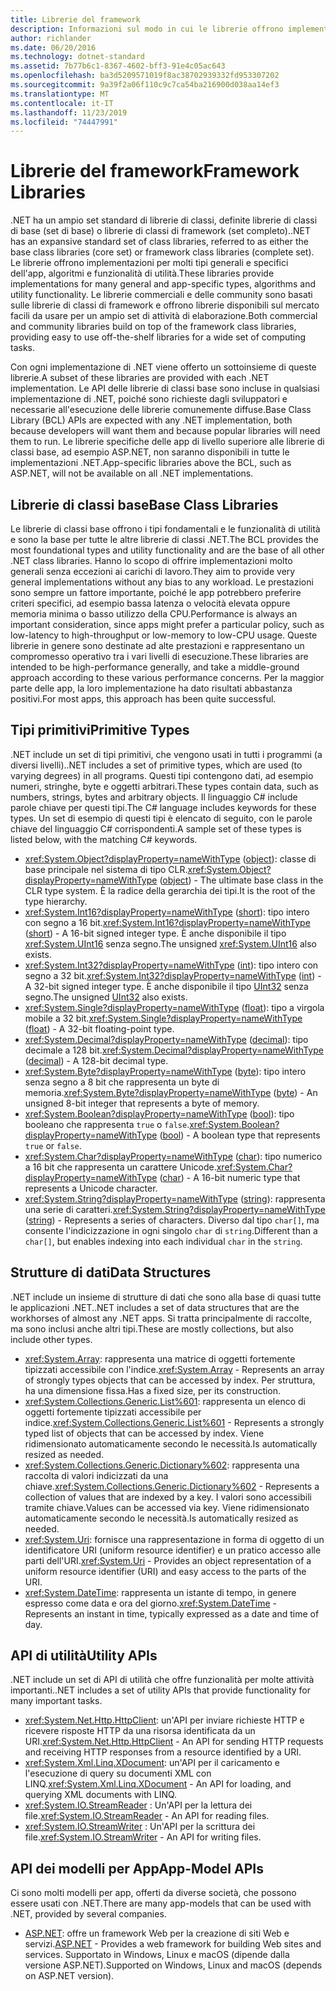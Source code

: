 ```yaml
---
title: Librerie del framework
description: Informazioni sul modo in cui le librerie offrono implementazioni per molti tipi generali e specifici dell'app, algoritmi e funzionalità di utilità.
author: richlander
ms.date: 06/20/2016
ms.technology: dotnet-standard
ms.assetid: 7b77b6c1-8367-4602-bff3-91e4c05ac643
ms.openlocfilehash: ba3d5209571019f8ac38702939332fd953307202
ms.sourcegitcommit: 9a39f2a06f110c9c7ca54ba216900d038aa14ef3
ms.translationtype: MT
ms.contentlocale: it-IT
ms.lasthandoff: 11/23/2019
ms.locfileid: "74447991"
---
```

# <a name="framework-libraries"></a><span data-ttu-id="e0ee2-103">Librerie del framework</span><span class="sxs-lookup"><span data-stu-id="e0ee2-103">Framework Libraries</span></span>

<span data-ttu-id="e0ee2-104">.NET ha un ampio set standard di librerie di classi, definite librerie di classi di base (set di base) o librerie di classi di framework (set completo).</span><span class="sxs-lookup"><span data-stu-id="e0ee2-104">.NET has an expansive standard set of class libraries, referred to as either the base class libraries (core set) or framework class libraries (complete set).</span></span> <span data-ttu-id="e0ee2-105">Le librerie offrono implementazioni per molti tipi generali e specifici dell'app, algoritmi e funzionalità di utilità.</span><span class="sxs-lookup"><span data-stu-id="e0ee2-105">These libraries provide implementations for many general and app-specific types, algorithms and utility functionality.</span></span> <span data-ttu-id="e0ee2-106">Le librerie commerciali e delle community sono basati sulle librerie di classi di framework e offrono librerie disponibili sul mercato facili da usare per un ampio set di attività di elaborazione.</span><span class="sxs-lookup"><span data-stu-id="e0ee2-106">Both commercial and community libraries build on top of the framework class libraries, providing easy to use off-the-shelf libraries for a wide set of computing tasks.</span></span>

<span data-ttu-id="e0ee2-107">Con ogni implementazione di .NET viene offerto un sottoinsieme di queste librerie.</span><span class="sxs-lookup"><span data-stu-id="e0ee2-107">A subset of these libraries are provided with each .NET implementation.</span></span> <span data-ttu-id="e0ee2-108">Le API delle librerie di classi base sono incluse in qualsiasi implementazione di .NET, poiché sono richieste dagli sviluppatori e necessarie all'esecuzione delle librerie comunemente diffuse.</span><span class="sxs-lookup"><span data-stu-id="e0ee2-108">Base Class Library (BCL) APIs are expected with any .NET implementation, both because developers will want them and because popular libraries will need them to run.</span></span> <span data-ttu-id="e0ee2-109">Le librerie specifiche delle app di livello superiore alle librerie di classi base, ad esempio ASP.NET, non saranno disponibili in tutte le implementazioni .NET.</span><span class="sxs-lookup"><span data-stu-id="e0ee2-109">App-specific libraries above the BCL, such as ASP.NET, will not be available on all .NET implementations.</span></span>

## <a name="base-class-libraries"></a><span data-ttu-id="e0ee2-110">Librerie di classi base</span><span class="sxs-lookup"><span data-stu-id="e0ee2-110">Base Class Libraries</span></span>

<span data-ttu-id="e0ee2-111">Le librerie di classi base offrono i tipi fondamentali e le funzionalità di utilità e sono la base per tutte le altre librerie di classi .NET.</span><span class="sxs-lookup"><span data-stu-id="e0ee2-111">The BCL provides the most foundational types and utility functionality and are the base of all other .NET class libraries.</span></span> <span data-ttu-id="e0ee2-112">Hanno lo scopo di offrire implementazioni molto generali senza eccezioni ai carichi di lavoro.</span><span class="sxs-lookup"><span data-stu-id="e0ee2-112">They aim to provide very general implementations without any bias to any workload.</span></span> <span data-ttu-id="e0ee2-113">Le prestazioni sono sempre un fattore importante, poiché le app potrebbero preferire criteri specifici, ad esempio bassa latenza o velocità elevata oppure memoria minima o basso utilizzo della CPU.</span><span class="sxs-lookup"><span data-stu-id="e0ee2-113">Performance is always an important consideration, since apps might prefer a particular policy, such as low-latency to high-throughput or low-memory to low-CPU usage.</span></span> <span data-ttu-id="e0ee2-114">Queste librerie in genere sono destinate ad alte prestazioni e rappresentano un compromesso operativo tra i vari livelli di esecuzione.</span><span class="sxs-lookup"><span data-stu-id="e0ee2-114">These libraries are intended to be high-performance generally, and take a middle-ground approach according to these various performance concerns.</span></span> <span data-ttu-id="e0ee2-115">Per la maggior parte delle app, la loro implementazione ha dato risultati abbastanza positivi.</span><span class="sxs-lookup"><span data-stu-id="e0ee2-115">For most apps, this approach has been quite successful.</span></span>

## <a name="primitive-types"></a><span data-ttu-id="e0ee2-116">Tipi primitivi</span><span class="sxs-lookup"><span data-stu-id="e0ee2-116">Primitive Types</span></span>

<span data-ttu-id="e0ee2-117">.NET include un set di tipi primitivi, che vengono usati in tutti i programmi (a diversi livelli).</span><span class="sxs-lookup"><span data-stu-id="e0ee2-117">.NET includes a set of primitive types, which are used (to varying degrees) in all programs.</span></span> <span data-ttu-id="e0ee2-118">Questi tipi contengono dati, ad esempio numeri, stringhe, byte e oggetti arbitrari.</span><span class="sxs-lookup"><span data-stu-id="e0ee2-118">These types contain data, such as numbers, strings, bytes and arbitrary objects.</span></span> <span data-ttu-id="e0ee2-119">Il linguaggio C# include parole chiave per questi tipi.</span><span class="sxs-lookup"><span data-stu-id="e0ee2-119">The C# language includes keywords for these types.</span></span> <span data-ttu-id="e0ee2-120">Un set di esempio di questi tipi è elencato di seguito, con le parole chiave del linguaggio C# corrispondenti.</span><span class="sxs-lookup"><span data-stu-id="e0ee2-120">A sample set of these types is listed below, with the matching C# keywords.</span></span>

* <span data-ttu-id="e0ee2-121"><xref:System.Object?displayProperty=nameWithType> ([object](../csharp/language-reference/builtin-types/reference-types.md#the-object-type)): classe di base principale nel sistema di tipo CLR.</span><span class="sxs-lookup"><span data-stu-id="e0ee2-121"><xref:System.Object?displayProperty=nameWithType> ([object](../csharp/language-reference/builtin-types/reference-types.md#the-object-type)) - The ultimate base class in the CLR type system.</span></span> <span data-ttu-id="e0ee2-122">È la radice della gerarchia dei tipi.</span><span class="sxs-lookup"><span data-stu-id="e0ee2-122">It is the root of the type hierarchy.</span></span>
* <span data-ttu-id="e0ee2-123"><xref:System.Int16?displayProperty=nameWithType> ([short](../csharp/language-reference/builtin-types/integral-numeric-types.md)): tipo intero con segno a 16 bit.</span><span class="sxs-lookup"><span data-stu-id="e0ee2-123"><xref:System.Int16?displayProperty=nameWithType> ([short](../csharp/language-reference/builtin-types/integral-numeric-types.md)) - A 16-bit signed integer type.</span></span> <span data-ttu-id="e0ee2-124">È anche disponibile il tipo <xref:System.UInt16> senza segno.</span><span class="sxs-lookup"><span data-stu-id="e0ee2-124">The unsigned <xref:System.UInt16> also exists.</span></span>
* <span data-ttu-id="e0ee2-125"><xref:System.Int32?displayProperty=nameWithType> ([int](../csharp/language-reference/builtin-types/integral-numeric-types.md)): tipo intero con segno a 32 bit.</span><span class="sxs-lookup"><span data-stu-id="e0ee2-125"><xref:System.Int32?displayProperty=nameWithType> ([int](../csharp/language-reference/builtin-types/integral-numeric-types.md)) - A 32-bit signed integer type.</span></span> <span data-ttu-id="e0ee2-126">È anche disponibile il tipo [UInt32](../csharp/language-reference/builtin-types/integral-numeric-types.md) senza segno.</span><span class="sxs-lookup"><span data-stu-id="e0ee2-126">The unsigned [UInt32](../csharp/language-reference/builtin-types/integral-numeric-types.md) also exists.</span></span>
* <span data-ttu-id="e0ee2-127"><xref:System.Single?displayProperty=nameWithType> ([float](../csharp/language-reference/builtin-types/floating-point-numeric-types.md)): tipo a virgola mobile a 32 bit.</span><span class="sxs-lookup"><span data-stu-id="e0ee2-127"><xref:System.Single?displayProperty=nameWithType> ([float](../csharp/language-reference/builtin-types/floating-point-numeric-types.md)) - A 32-bit floating-point type.</span></span>
* <span data-ttu-id="e0ee2-128"><xref:System.Decimal?displayProperty=nameWithType> ([decimal](../csharp/language-reference/builtin-types/floating-point-numeric-types.md)): tipo decimale a 128 bit.</span><span class="sxs-lookup"><span data-stu-id="e0ee2-128"><xref:System.Decimal?displayProperty=nameWithType> ([decimal](../csharp/language-reference/builtin-types/floating-point-numeric-types.md)) - A 128-bit decimal type.</span></span>
* <span data-ttu-id="e0ee2-129"><xref:System.Byte?displayProperty=nameWithType> ([byte](../csharp/language-reference/builtin-types/integral-numeric-types.md)): tipo intero senza segno a 8 bit che rappresenta un byte di memoria.</span><span class="sxs-lookup"><span data-stu-id="e0ee2-129"><xref:System.Byte?displayProperty=nameWithType> ([byte](../csharp/language-reference/builtin-types/integral-numeric-types.md)) - An unsigned 8-bit integer that represents a byte of memory.</span></span>
* <span data-ttu-id="e0ee2-130"><xref:System.Boolean?displayProperty=nameWithType> ([bool](../csharp/language-reference/keywords/bool.md)): tipo booleano che rappresenta `true` o `false`.</span><span class="sxs-lookup"><span data-stu-id="e0ee2-130"><xref:System.Boolean?displayProperty=nameWithType> ([bool](../csharp/language-reference/keywords/bool.md)) - A boolean type that represents `true` or `false`.</span></span>
* <span data-ttu-id="e0ee2-131"><xref:System.Char?displayProperty=nameWithType> ([char](../csharp/language-reference/builtin-types/char.md)): tipo numerico a 16 bit che rappresenta un carattere Unicode.</span><span class="sxs-lookup"><span data-stu-id="e0ee2-131"><xref:System.Char?displayProperty=nameWithType> ([char](../csharp/language-reference/builtin-types/char.md)) - A 16-bit numeric type that represents a Unicode character.</span></span>
* <span data-ttu-id="e0ee2-132"><xref:System.String?displayProperty=nameWithType> ([string](../csharp/language-reference/builtin-types/reference-types.md#the-string-type)): rappresenta una serie di caratteri.</span><span class="sxs-lookup"><span data-stu-id="e0ee2-132"><xref:System.String?displayProperty=nameWithType> ([string](../csharp/language-reference/builtin-types/reference-types.md#the-string-type)) - Represents a series of characters.</span></span> <span data-ttu-id="e0ee2-133">Diverso dal tipo `char[]`, ma consente l'indicizzazione in ogni singolo `char` di `string`.</span><span class="sxs-lookup"><span data-stu-id="e0ee2-133">Different than a `char[]`, but enables indexing into each individual `char` in the `string`.</span></span>

## <a name="data-structures"></a><span data-ttu-id="e0ee2-134">Strutture di dati</span><span class="sxs-lookup"><span data-stu-id="e0ee2-134">Data Structures</span></span>

<span data-ttu-id="e0ee2-135">.NET include un insieme di strutture di dati che sono alla base di quasi tutte le applicazioni .NET.</span><span class="sxs-lookup"><span data-stu-id="e0ee2-135">.NET includes a set of data structures that are the workhorses of almost any .NET apps.</span></span> <span data-ttu-id="e0ee2-136">Si tratta principalmente di raccolte, ma sono inclusi anche altri tipi.</span><span class="sxs-lookup"><span data-stu-id="e0ee2-136">These are mostly collections, but also include other types.</span></span>

* <span data-ttu-id="e0ee2-137"><xref:System.Array>: rappresenta una matrice di oggetti fortemente tipizzati accessibile con l'indice.</span><span class="sxs-lookup"><span data-stu-id="e0ee2-137"><xref:System.Array> - Represents an array of strongly types objects that can be accessed by index.</span></span> <span data-ttu-id="e0ee2-138">Per struttura, ha una dimensione fissa.</span><span class="sxs-lookup"><span data-stu-id="e0ee2-138">Has a fixed size, per its construction.</span></span>
* <span data-ttu-id="e0ee2-139"><xref:System.Collections.Generic.List%601>: rappresenta un elenco di oggetti fortemente tipizzati accessibile per indice.</span><span class="sxs-lookup"><span data-stu-id="e0ee2-139"><xref:System.Collections.Generic.List%601> - Represents a strongly typed list of objects that can be accessed by index.</span></span> <span data-ttu-id="e0ee2-140">Viene ridimensionato automaticamente secondo le necessità.</span><span class="sxs-lookup"><span data-stu-id="e0ee2-140">Is automatically resized as needed.</span></span>
* <span data-ttu-id="e0ee2-141"><xref:System.Collections.Generic.Dictionary%602>: rappresenta una raccolta di valori indicizzati da una chiave.</span><span class="sxs-lookup"><span data-stu-id="e0ee2-141"><xref:System.Collections.Generic.Dictionary%602> - Represents a collection of values that are indexed by a key.</span></span> <span data-ttu-id="e0ee2-142">I valori sono accessibili tramite chiave.</span><span class="sxs-lookup"><span data-stu-id="e0ee2-142">Values can be accessed via key.</span></span> <span data-ttu-id="e0ee2-143">Viene ridimensionato automaticamente secondo le necessità.</span><span class="sxs-lookup"><span data-stu-id="e0ee2-143">Is automatically resized as needed.</span></span>
* <span data-ttu-id="e0ee2-144"><xref:System.Uri>: fornisce una rappresentazione in forma di oggetto di un identificatore URI (uniform resource identifier) e un pratico accesso alle parti dell'URI.</span><span class="sxs-lookup"><span data-stu-id="e0ee2-144"><xref:System.Uri> - Provides an object representation of a uniform resource identifier (URI) and easy access to the parts of the URI.</span></span>
* <span data-ttu-id="e0ee2-145"><xref:System.DateTime>: rappresenta un istante di tempo, in genere espresso come data e ora del giorno.</span><span class="sxs-lookup"><span data-stu-id="e0ee2-145"><xref:System.DateTime> - Represents an instant in time, typically expressed as a date and time of day.</span></span>

## <a name="utility-apis"></a><span data-ttu-id="e0ee2-146">API di utilità</span><span class="sxs-lookup"><span data-stu-id="e0ee2-146">Utility APIs</span></span>

<span data-ttu-id="e0ee2-147">.NET include un set di API di utilità che offre funzionalità per molte attività importanti.</span><span class="sxs-lookup"><span data-stu-id="e0ee2-147">.NET includes a set of utility APIs that provide functionality for many important tasks.</span></span>

* <span data-ttu-id="e0ee2-148"><xref:System.Net.Http.HttpClient>: un'API per inviare richieste HTTP e ricevere risposte HTTP da una risorsa identificata da un URI.</span><span class="sxs-lookup"><span data-stu-id="e0ee2-148"><xref:System.Net.Http.HttpClient> - An API for sending HTTP requests and receiving HTTP responses from a resource identified by a URI.</span></span>
* <span data-ttu-id="e0ee2-149"><xref:System.Xml.Linq.XDocument>: un'API per il caricamento e l'esecuzione di query su documenti XML con LINQ.</span><span class="sxs-lookup"><span data-stu-id="e0ee2-149"><xref:System.Xml.Linq.XDocument> - An API for loading, and querying XML documents with LINQ.</span></span>
* <span data-ttu-id="e0ee2-150"><xref:System.IO.StreamReader> : Un'API per la lettura dei file.</span><span class="sxs-lookup"><span data-stu-id="e0ee2-150"><xref:System.IO.StreamReader> - An API for reading files.</span></span> 
* <span data-ttu-id="e0ee2-151"><xref:System.IO.StreamWriter> : Un'API per la scrittura dei file.</span><span class="sxs-lookup"><span data-stu-id="e0ee2-151"><xref:System.IO.StreamWriter> - An API for writing files.</span></span>

## <a name="app-model-apis"></a><span data-ttu-id="e0ee2-152">API dei modelli per App</span><span class="sxs-lookup"><span data-stu-id="e0ee2-152">App-Model APIs</span></span>

<span data-ttu-id="e0ee2-153">Ci sono molti modelli per app, offerti da diverse società, che possono essere usati con .NET.</span><span class="sxs-lookup"><span data-stu-id="e0ee2-153">There are many app-models that can be used with .NET, provided by several companies.</span></span>

* <span data-ttu-id="e0ee2-154">[ASP.NET](https://www.asp.net): offre un framework Web per la creazione di siti Web e servizi.</span><span class="sxs-lookup"><span data-stu-id="e0ee2-154">[ASP.NET](https://www.asp.net) - Provides a web framework for building Web sites and services.</span></span> <span data-ttu-id="e0ee2-155">Supportato in Windows, Linux e macOS (dipende dalla versione ASP.NET).</span><span class="sxs-lookup"><span data-stu-id="e0ee2-155">Supported on Windows, Linux and macOS (depends on ASP.NET version).</span></span>
